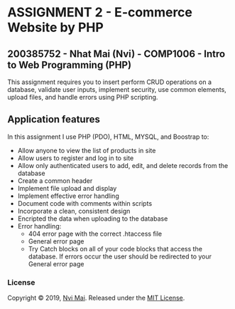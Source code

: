 # ASSIGNMENT 2 - E-commerce Website by PHP
## 200385752 - Nhat Mai (Nvi) - COMP1006 - Intro to Web Programming (PHP)
This assignment requires you to insert perform CRUD operations on a database,
validate user inputs, implement security, use common elements, upload files, and
handle errors using PHP scripting.

## Application features 
In this assignment I use PHP (PDO), HTML, MYSQL, and Boostrap to:
  - Allow anyone to view the list of products in site
  - Allow users to register and log in to site
  - Allow only authenticated users to add, edit, and delete records from the
database
  - Create a common header
  - Implement file upload and display
  - Implement effective error handling
  - Document code with comments within scripts
  - Incorporate a clean, consistent design
  - Encripted the data when uploading to the database
  - Error handling:
    - 404 error page with the correct .htaccess file
    - General error page
    - Try Catch blocks on all of your code blocks that access the database. If
errors occur the user should be redirected to your General error page

### License
Copyright © 2019, [Nvi Mai](https://www.nvimai.com).
Released under the [MIT License](LICENSE).